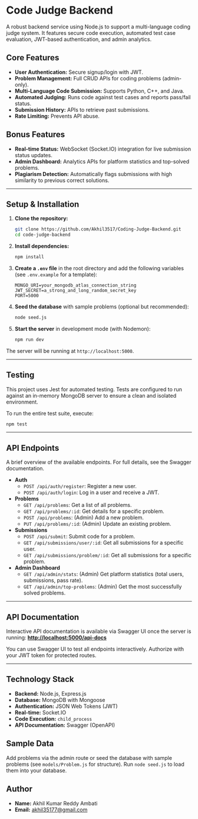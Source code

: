 # Code Judge Backend

A robust backend service using Node.js to support a multi-language coding judge system. It features secure code execution, automated test case evaluation, JWT-based authentication, and admin analytics.

## Core Features
- **User Authentication:** Secure signup/login with JWT.
- **Problem Management:** Full CRUD APIs for coding problems (admin-only).
- **Multi-Language Code Submission:** Supports Python, C++, and Java.
- **Automated Judging:** Runs code against test cases and reports pass/fail status.
- **Submission History:** APIs to retrieve past submissions.
- **Rate Limiting:** Prevents API abuse.

## Bonus Features
- **Real-time Status:** WebSocket (Socket.IO) integration for live submission status updates.
- **Admin Dashboard:** Analytics APIs for platform statistics and top-solved problems.
- **Plagiarism Detection:** Automatically flags submissions with high similarity to previous correct solutions.

---

## Setup & Installation

1.  **Clone the repository:**
    ```bash
    git clone https://github.com/Akhil3517/Coding-Judge-Backend.git
    cd code-judge-backend
    ```
2.  **Install dependencies:**
    ```bash
    npm install
    ```
3.  **Create a `.env` file** in the root directory and add the following variables (see `.env.example` for a template):
    ```env
    MONGO_URI=your_mongodb_atlas_connection_string
    JWT_SECRET=a_strong_and_long_random_secret_key
    PORT=5000
    ```
4.  **Seed the database** with sample problems (optional but recommended):
    ```bash
    node seed.js
    ```
5.  **Start the server** in development mode (with Nodemon):
    ```bash
    npm run dev
    ```
The server will be running at `http://localhost:5000`.

---

## Testing

This project uses Jest for automated testing. Tests are configured to run against an in-memory MongoDB server to ensure a clean and isolated environment.

To run the entire test suite, execute:
```bash
npm test
```

---

## API Endpoints

A brief overview of the available endpoints. For full details, see the Swagger documentation.

-   **Auth**
    -   `POST /api/auth/register`: Register a new user.
    -   `POST /api/auth/login`: Log in a user and receive a JWT.
-   **Problems**
    -   `GET /api/problems`: Get a list of all problems.
    -   `GET /api/problems/:id`: Get details for a specific problem.
    -   `POST /api/problems`: (Admin) Add a new problem.
    -   `PUT /api/problems/:id`: (Admin) Update an existing problem.
-   **Submissions**
    -   `POST /api/submit`: Submit code for a problem.
    -   `GET /api/submissions/user/:id`: Get all submissions for a specific user.
    -   `GET /api/submissions/problem/:id`: Get all submissions for a specific problem.
-   **Admin Dashboard**
    -   `GET /api/admin/stats`: (Admin) Get platform statistics (total users, submissions, pass rate).
    -   `GET /api/admin/top-problems`: (Admin) Get the most successfully solved problems.

---

## API Documentation

Interactive API documentation is available via Swagger UI once the server is running:
**[http://localhost:5000/api-docs](http://localhost:5000/api-docs)**

You can use Swagger UI to test all endpoints interactively. Authorize with your JWT token for protected routes.

---

## Technology Stack
- **Backend:** Node.js, Express.js
- **Database:** MongoDB with Mongoose
- **Authentication:** JSON Web Tokens (JWT)
- **Real-time:** Socket.IO
- **Code Execution:** `child_process`
- **API Documentation:** Swagger (OpenAPI)

## Sample Data

Add problems via the admin route or seed the database with sample problems (see `models/Problem.js` for structure). Run `node seed.js` to load them into your database.

## Author

- **Name:** Akhil Kumar Reddy Ambati
- **Email:** akhil35177@gmail.com
